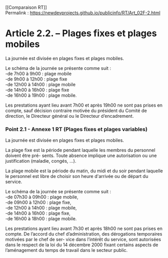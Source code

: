 [[Comparaison RT]]  
Permalink : https://newdevprojects.github.io/publicinfo/RT/Art_02F-2.html


# Article 2.2. – Plages fixes et plages mobiles

La journée est divisée en plages fixes et plages mobiles.

Le schéma de la journée se présente comme suit :  
-de 7h00 à 9h00 : plage mobile  
-de 9h00 à 12h00 : plage fixe  
-de 12h00 à 14h00 : plage mobile  
-de 14h00 à 16h00 : plage fixe  
-de 16h00 à 19h00 : plage mobile.

Les prestations ayant lieu avant 7h00 et après 19h00 ne sont pas prises en compte, sauf décision contraire motivée du président du Comité de direction, le Directeur général ou le Directeur d’encadrement.

### Point 2.1 - Annexe 1 RT (Plages fixes et plages variables)

La journée est divisée en plages fixes et plages mobiles. 

La plage fixe est la période pendant laquelle les membres du personnel doivent être pré-
sents. Toute absence implique une autorisation ou une justification (maladie, congés, …). 

La plage mobile est la période du matin, du midi et du soir pendant laquelle le personnel est 
libre de choisir son heure d'arrivée ou de départ du service. 

Le schéma de la journée se présente comme suit :  
-de 07h30 à 09h00 : plage mobile,  
-de 09h00 à 12h00 : plage fixe,  
-de 12h00 à 14h00 : plage mobile,  
-de 14h00 à 16h00 : plage fixe,  
-de 16h00 à 18h00 : plage mobile. 

Les prestations ayant lieu avant 7h30 et après 18h00 ne sont pas prises en compte. De 
l’accord du chef d’administration, des dérogations temporaires motivées par le chef de ser-
vice dans l’intérêt du service, sont autorisées dans le respect de la loi du 14 décembre 2000 
fixant certains aspects de l’aménagement du temps de travail dans le secteur public.

